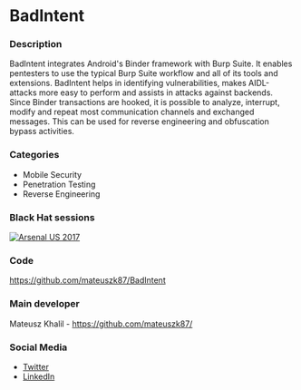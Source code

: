 # BadIntent

### Description
BadIntent integrates Android's Binder framework with Burp Suite. It enables pentesters to use the typical Burp Suite workflow and all of its tools and extensions. BadIntent helps in identifying vulnerabilities, makes AIDL-attacks more easy to perform and assists in attacks against backends. Since Binder transactions are hooked, it is possible to analyze, interrupt, modify and repeat most communication channels and exchanged messages. This can be used for reverse engineering and obfuscation bypass activities. 

### Categories
* Mobile Security
* Penetration Testing
* Reverse Engineering

### Black Hat sessions
[![Arsenal US 2017](https://rawgit.com/toolswatch/badges/master/arsenal/2017.svg)](https://www.blackhat.com/us-17/arsenal/schedule/#badintent---integrating-android-with-burp-8044)

 
### Code 
https://github.com/mateuszk87/BadIntent

### Main developer
Mateusz Khalil - https://github.com/mateuszk87/

### Social Media 
* [Twitter](https://twitter.com/mateuszk87)
* [LinkedIn](https://linkedin.com/in/mateusz-khalil-2bb885a0)
        
              
